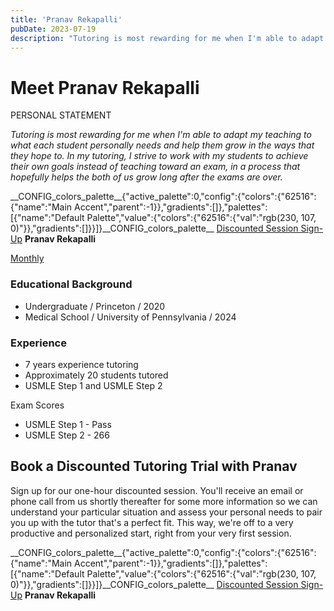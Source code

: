 ```yaml
---
title: 'Pranav Rekapalli'
pubDate: 2023-07-19
description: "Tutoring is most rewarding for me when I'm able to adapt my teaching to what each student personally needs and help them grow in the ways that they hope to"
---
```


# Meet Pranav Rekapalli

PERSONAL STATEMENT

_Tutoring is most rewarding for me when I'm able to adapt my teaching to what each student personally needs and help them grow in the ways that they hope to. In my tutoring, I strive to work with my students to achieve their own goals instead of teaching toward an exam, in a process that hopefully helps the both of us grow long after the exams are over._

\_\_CONFIG_colors_palette\_\_{"active_palette":0,"config":{"colors":{"62516":{"name":"Main Accent","parent":-1}},"gradients":\[\]},"palettes":\[{"name":"Default Palette","value":{"colors":{"62516":{"val":"rgb(230, 107, 0)"}},"gradients":\[\]}}\]}\_\_CONFIG_colors_palette\_\_ [Discounted Session Sign-Up](/purchase-discounted-session/)
**Pranav Rekapalli**

[Monthly](#)

### Educational Background

- Undergraduate / Princeton / 2020
- Medical School / University of Pennsylvania / 2024

### Experience

- 7 years experience tutoring
- Approximately 20 students tutored
- USMLE Step 1 and USMLE Step 2

Exam Scores

- USMLE Step 1 - Pass
- USMLE Step 2 - 266

## Book a Discounted Tutoring Trial with Pranav

Sign up for our one-hour discounted session. You'll receive an email or phone call from us shortly thereafter for some more information so we can understand your particular situation and assess your personal needs to pair you up with the tutor that's a perfect fit. This way, we're off to a very productive and personalized start, right from your very first session.

\_\_CONFIG_colors_palette\_\_{"active_palette":0,"config":{"colors":{"62516":{"name":"Main Accent","parent":-1}},"gradients":\[\]},"palettes":\[{"name":"Default Palette","value":{"colors":{"62516":{"val":"rgb(230, 107, 0)"}},"gradients":\[\]}}\]}\_\_CONFIG_colors_palette\_\_ [Discounted Session Sign-Up](/purchase-discounted-session/)
**Pranav Rekapalli**
